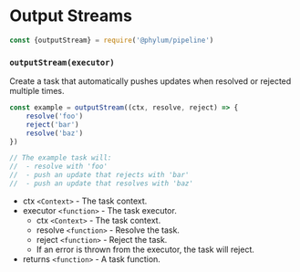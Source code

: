 # Output Streams
```js
const {outputStream} = require('@phylum/pipeline')
```

### `outputStream(executor)`
Create a task that automatically pushes updates when resolved or rejected multiple times.
```js
const example = outputStream((ctx, resolve, reject) => {
	resolve('foo')
	reject('bar')
	resolve('baz')
})

// The example task will:
//  - resolve with 'foo'
//  - push an update that rejects with 'bar'
//  - push an update that resolves with 'baz'
```
+ ctx `<Context>` - The task context.
+ executor `<function>` - The task executor.
	+ ctx `<Context>` - The task context.
	+ resolve `<function>` - Resolve the task.
	+ reject `<function>` - Reject the task.
	+ If an error is thrown from the executor, the task will reject.
+ returns `<function>` - A task function.
